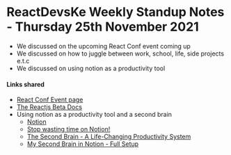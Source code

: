 # ReactDevsKe Weekly Standup Notes - Thursday 25th November 2021

- We discussed on the upcoming React Conf event coming up
- We discussed on how to juggle between work, school, life, side projects e.t.c
- We discussed on using notion as a productivity tool

#### Links shared
- [React Conf Event page](https://reactjs.org/conf/)
- [The Reactjs Beta Docs](beta.reactjs.org)
- Using notion as a productivity tool and a second brain
  - [Notion](https://notion.so)
  - [Stop wasting time on Notion!](https://www.youtube.com/watch?v=2jPzyh_lK3I)
  - [The Second Brain - A Life-Changing Productivity System](https://www.youtube.com/watch?v=OP3dA2GcAh8)
  - [My Second Brain in Notion - Full Setup](https://www.youtube.com/watch?v=4bxpsvcW2mc)